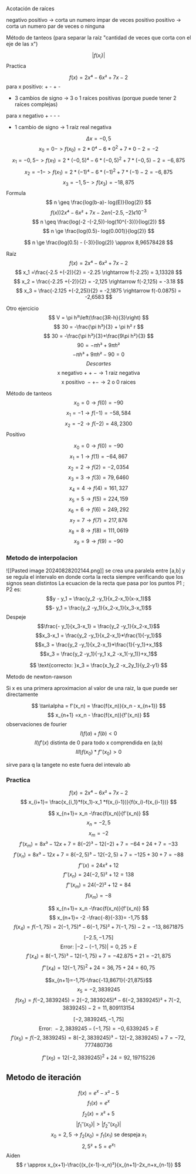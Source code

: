 Acotación de raíces

negativo positivo -> corta un numero impar de veces
positivo positivo -> corta un numero par de veces o ninguna

Método de tanteos (para separar la raíz "cantidad de veces que corta con el eje de las x")


$$
|f(x_i)|
$$
Practica

$$
f(x)= 2 x⁴ -6x² +7x-2
$$
para x positivo:  + - + -

- 3 cambios de signo -> 3 o 1 raíces positivas (porque puede tener 2 raíces complejas)

para x negativo + - - -

-  1 cambio de signo -> 1 raíz real negativa

$$
\Delta x = -0,5
$$
$$
	x_0 = 0 -> f(x_0) = 2 *0⁴ -6 * 0^2 + 7*0 -2 = -2
$$
$$
	x_1 = -0,5 -> f(x_1) = 2 *(-0,5)⁴ -6 * (-0,5)^2 + 7*(-0,5) -2 = -6,875
$$
$$
	x_2 = -1 -> f(x_1) = 2 *(-1)⁴ -6 * (-1)^2 + 7*(-1) -2 = -6,875
$$
$$
	x_3 = -1,5 -> f(x_3) = -18,875
$$
Formula
$$
n \geq \frac{log(b-a)- log(E)}{log(2)}
$$
$$
f(x)) 2 x⁴ -6x² +7x-2 en (-2.5,-2)  \epsilon 10^{-3}
$$
$$
n \geq \frac{log(-2 -(-2,5))-log(10^{-3})}{log(2)}
$$
$$
n \ge \frac{log(0.5)- log(0.001)}{log(2)}
$$

$$
n \ge \frac{log(0.5) - (-3)}{log(2)} \approx 8,96578428
$$

Raíz 
$$
f(x) =2 x⁴ -6x² +7x-2
$$
$$
	x_1 =\frac{-2.5 +(-2)}{2} = -2.25 \rightarrow f(-2.25) = 3,13328
$$
$$
x_2 = \frac{-2.25 +(-2)}{2} = -2,125 \rightarrow f(-2,125)  = -3.18
$$
$$
x_3 = \frac{-2.125 +(-2,25)}{2} = -2,1875 \rightarrow f(-0.0875)  = -2,6583
$$

Otro ejercicio
$$
V = \pi h²\left(\frac{3R-h}{3}\right)
$$
$$
30 = -\frac{\pi h³}{3} + \pi h² r
$$
$$
30 = -\frac{\pi h³}{3}+\frac{9\pi h²}{3}
$$
$$
90 = -\pi  h³ + 9\pi h²
$$
$$
-\pi h³ + 9\pi h²-90 = 0
$$
$$Descartes$$
$$\text{x negativo + + }-\rightarrow \text{1 raiz negativa} $$
$$\text{x positivo  } - +- \rightarrow \text{2 o 0 raices}$$

Método de tanteos
$$
x_0 = 0 \rightarrow f(0)= -90
$$
$$x_1 = -1 \rightarrow f(-1) = −58,584$$
$$x_2 = -2 \rightarrow f(-2) = 48,2300$$
Positivo

$$x_0 = 0 \rightarrow f(0)= -90$$
$$x_1 = 1 \rightarrow f(1)= −64,867$$
$$x_2 = 2 \rightarrow f(2)= −2,0354$$
$$x_3 = 3 \rightarrow f(3)= 79,6460$$
$$x_4 = 4 \rightarrow f(4)= 161,327$$
$$x_5 = 5 \rightarrow f(5)= 224,159$$
$$x_6 = 6 \rightarrow f(6)= 249,292$$
$$x_7 = 7 \rightarrow f(7)= 217,876$$
$$x_8 = 8 \rightarrow f(8)= 111,0619$$
$$x_9 = 9 \rightarrow f(9)= −90$$
### Metodo de interpolacion
![[Pasted image 20240828202144.png]]
se crea una paralela entre [a,b] y se regula el intervalo en donde corta la recta siempre verificando que los signos sean distintos
La ecuacion de la recta que pasa por los puntos P1 ; P2 es:
$$y - y_1 = \frac{y_2 -y_1}{x_2-x_1}(x-x_1)$$
$$- y_1 = \frac{y_2 -y_1}{x_2-x_1}(x_3-x_1)$$
Despeje
$$\frac{- y_1}{x_3-x_1} = \frac{y_2 -y_1}{x_2-x_1}$$
$$x_3-x_1 = \frac{y_2 -y_1}{x_2-x_1}*\frac{1}{-y_1}$$
$$x_3 = \frac{y_2 -y_1}{x_2-x_1}*\frac{1}{-y_1}+x_1$$
$$x_3 = \frac{y_2 -y_1}{-y_1 x_2 -x_1(-y_1)}+x_1$$

$$
\text{correcto: }x_3 = \frac{x_1y_2 -x_2y_1}{y_2-y1}
$$


Metodo de newton-rawson

Si x es una primera aproximacion al valor de una raiz, la que puede ser directamente

$$
\tan\alpha = f'(x_n) = \frac{f(x_n)}{x_n - x_{n+1}}
$$
$$
x_{n+1} =x_n - \frac{f(x_n)}{f'(x_n)}
$$
observaciones de fourier
$$I) f(a)+f(b)<0$$
$$II)f'(x) \text{ distinta de 0 para todo x comprendida en (a;b)}$$
$$III) f(x_0)*f''(x_0) >0$$

sirve para q la tangete no este fuera del intevalo ab

### Practica

 $$
f(x)= 2 x⁴ -6x² +7x-2
$$
$$
x_{i+1}= \frac{x_{i_1}*f(x_1)-x_1 *f(x_{i-1})}{f(x_i)-f(x_{i-1})}
$$

$$
x_{n+1}= x_n -\frac{f(x_n)}{f'(x_n)}
$$
$$x_n = -2,5$$
$$x_m = -2$$
$$f'(x_m)= 8x³-12x+7=8(-2)³-12(-2)+7= -64+24+7=-33$$
$$f'(x_n)=8x³-12x+7=8(-2,5)³-12(-2,5)+7= -125+30+7=-88$$
$$f''(x)= 24x²+12$$
$$f''(x_n)= 24(-2,5)²+12=138$$
$$f''(x_m)= 24(-2)²+12=84$$
$$f(x_m)=-8$$

$$
x_{n+1}= x_n -\frac{f(x_n)}{f'(x_n)}
$$
$$
x_{n+1}= -2 -\frac{-8}{-33}= -1,75
$$
$$f(x_4)=f(-1,75)= 2 (-1,75)⁴ -6(-1,75)² +7(-1,75)-2=−13,8671875$$
$$
[-2.5,-1.75]
$$
$$\text{Error: }|-2-(-1,75)|=0,25> E$$
$$f'(x_4)=8(-1,75)³-12(-1,75)+7=-42.875+21=−21,875$$
$$f''(x_4)=12(-1,75)^2+24=36,75+24=60,75$$

$$x_{n+1}=-1,75-\frac{-13,8671}{-21,875}$$
$$x_5= -2,3839245$$
$$f(x_5)=f(-2,3839245)= 2 (-2,3839245)⁴ -6(-2,3839245)² +7(-2,3839245)-2=11,809113154$$

$$[-2,3839245,-1,75]$$
$$\text{Error: }-2,3839245-(-1,75)= −0,6339245> E$$
$$f'(x_5)=f(-2,3839245)=8(-2,3839245)³-12(-2,3839245)+7=−72,777480736$$

$$f''(x_5)=12(-2,3839245)^2+24=92,19715226$$
## Metodo de iteración
$$f(x)= e^x-x²-5$$
$$f_1(x)=e^x$$
$$f_2(x)=x²+5$$
$$|f_1''(x_0)|> |f_2''(x_0)|$$
$$
x_0=2,5 \rightarrow f_2(x_0) = f_1(x_1) \text{ se despeja }x_1
$$
$$2,5²+5=e^{x_1}$$
Aiden
$$
r \approx x_{x+1}-\frac{(x_{x-1}-x_n)²}{x_{n+1}-2x_n+x_{n-1}}
$$


